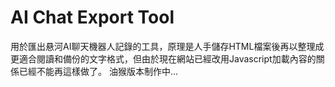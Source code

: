 # AI Chat Export Tool

用於匯出悬河AI聊天機器人記錄的工具，原理是人手儲存HTML檔案後再以整理成更適合閱讀和備份的文字格式，但由於現在網站已經改用Javascript加載內容的關係已經不能再這樣做了。
油猴版本制作中...
